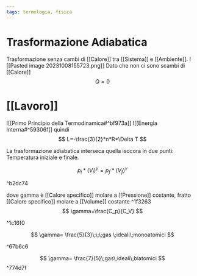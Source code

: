 ```yaml
---
tags: termologia, fisica
---
```

# Trasformazione Adiabatica
Trasformazione senza cambi di [[Calore]] tra [[Sistema]] e [[Ambiente]].
![[Pasted image 20231008155723.png]]
Dato che non ci sono scambi di [[Calore]] 
$$
Q=0
$$
# [[Lavoro]] 
![[Primo Principio della Termodinamica#^bf973a]]
![[Energia Interna#^59306f]]
quindi
$$
L=-\frac{3}{2}*n*R*\Delta T
$$

La trasformazione adiabatica interseca quella isocora in due punti: Temperatura iniziale e finale.



$$
p_i*(V_i)^\gamma=p_f*(V_f)^\gamma
$$

^b2dc74

dove gamma è [[Calore specifico]] molare a [[Pressione]] costante, fratto [[Calore specifico]] molare a [[Volume]] costante  ^1f3263
$$
\gamma=\frac{C_p}{C_V}
$$

^1c16f0

$$
\gamma= \frac{5}{3}\;\;\;gas \;ideali\;monoatomici
$$

^67b6c6

$$
\gamma= \frac{7}{5}\;gas\;ideali\;biatomici
$$
^774d7f
